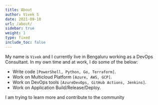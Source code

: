 ```yaml
---
title: About
author: Vivek S
date: 2021-09-18
url: /about/
sidebar: true
weight: 1
type: fixed
include_toc: false
---
```



My name is `Vivek` and I currently live in Bengaluru working as a DevOps Consultant. In my own time and at work, I do some of the below:

* Write code `[PowerShell, Python, Go, Terraform]`.
* Work on Multicloud Platform `[Azure, AWS, GCP]`.
* Work on DevOps tools `[AzureDevOps, GitHub Actions, Jenkins]`.
* Work on Application Build/Release/Deploy.

I am trying to learn more and contribute to the community
